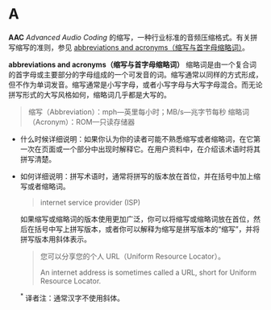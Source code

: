 # A

**AAC** *Advanced Audio Coding* 的缩写，一种行业标准的音频压缩格式。有关拼写缩写的准则，参见 [abbreviations and acronyms（缩写与首字母缩略词）](A.md)。

**abbreviations and acronyms（缩写与首字母缩略词）** 缩略词是由一个复合词的首字母或主要部分的字母组成的一个可发音的词。缩写通常以同样的方式形成，但不作为单词发音。缩写通常是小写字母，或者小写字母与大写字母混合。而无论拼写形式的大写风格如何，缩略词几乎都是大写的。

> 缩写（Abbreviation）：mph—英里每小时；MB/s—兆字节每秒
> 缩略词（Acronym）：ROM—只读存储器

* 什么时候详细说明：如果你认为你的读者可能不熟悉缩写或者缩略词，在它第一次在页面或一个部分中出现时解释它。在用户资料中，在介绍该术语时将其拼写清楚。

* 如何详细说明：拼写术语时，通常将拼写的版本放在首位，并在括号中加上缩写或者缩略词。

    > internet service provider (ISP)

    如果缩写或缩略词的版本使用更加广泛，你可以将缩写或缩略词放在首位，然后在括号中写上拼写版本，或者你可以解释为缩写是拼写版本的“缩写”，并将拼写版本用斜体表示。

    > 您可以分享您的个人 URL（Uniform Resource Locator）。
    >
    > An internet address is sometimes called a URL, short for Uniform Resource Locator.

    $^*$ 译者注：通常汉字不使用斜体。
